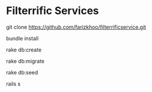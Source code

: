 # Filterrific Services

git clone https://github.com/farizkhoo/filterrificservice.git

bundle install

rake db:create

rake db:migrate

rake db:seed

rails s
